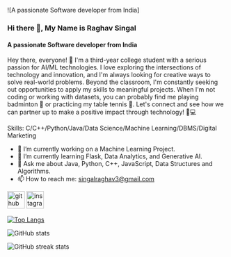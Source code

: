 ![A passionate Software developer from India]

### Hi there 👋, My Name is Raghav Singal
#### A passionate Software developer from India

Hey there, everyone! 👋 I'm a third-year college student with a serious passion for AI/ML technologies. I love exploring the intersections of technology and innovation, and I'm always looking for creative ways to solve real-world problems. Beyond the classroom, I'm constantly seeking out opportunities to apply my skills to meaningful projects. When I'm not coding or working with datasets, you can probably find me playing badminton 🏸 or practicing my table tennis 🏓. Let's connect and see how we can partner up to make a positive impact through technology! 🤝💻 

Skills: C/C++/Python/Java/Data Science/Machine Learning/DBMS/Digital Marketing

- 🔭 I’m currently working on a Machine Learning Project. 
- 🌱 I’m currently learning Flask, Data Analytics, and Generative AI. 
- 💬 Ask me about Java, Python, C++, JavaScript, Data Structures and Algorithms. 
- 📫 How to reach me: singalraghav3@gmail.com 


[<img src='https://cdn.jsdelivr.net/npm/simple-icons@3.0.1/icons/github.svg' alt='github' height='40'>](https://github.com/RaghavSingal2002)  [<img src='https://cdn.jsdelivr.net/npm/simple-icons@3.0.1/icons/instagram.svg' alt='instagram' height='40'>](https://www.instagram.com/raghavsingal3/)  

[![Top Langs](https://github-readme-stats.vercel.app/api/top-langs/?username=RaghavSingal2002)](https://github.com/anuraghazra/github-readme-stats)

![GitHub stats](https://github-readme-stats.vercel.app/api?username=RaghavSingal2002&show_icons=true)  

![GitHub streak stats](https://streak-stats.demolab.com/?user=RaghavSingal2002)  

